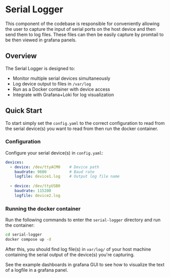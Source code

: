 # Serial Logger

This component of the codebase is responsible for conveniently allowing the user to capture the input of serial ports on the host device and then send them to log files. These files can then be easily capture by promtail to be then viewed in grafana panels.

## Overview

The Serial Logger is designed to:
- Monitor multiple serial devices simultaneously
- Log device output to files in `/var/log`
- Run as a Docker container with device access
- Integrate with Grafana+Loki for log visualization

## Quick Start

To start simply set the `config.yaml` to the correct configuration to read from the serial device(s) you want to read from then run the docker container.

### Configuration

Configure your serial device(s) in `config.yaml`:

````yaml
devices:
  - device: /dev/ttyACM0    # Device path
    baudrate: 9600          # Baud rate
    logfile: device1.log    # Output log file name
  
  - device: /dev/ttyUSB0
    baudrate: 115200
    logfile: device2.log
````

### Running the docker container

Run the following commands to enter the `serial-logger` directory and run the container:

````bash
cd serial-logger
docker compose up -d
````

After this, you should find log file(s) in `var/log/` of your host machine containing the serial output of the device(s) you're capturing. 

See the example dashboards in grafana GUI to see how to visualize the text of a logfile in a grafana panel.